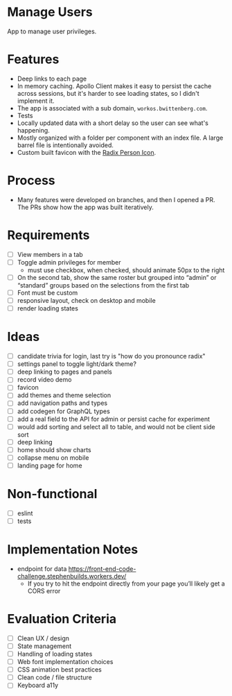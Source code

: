# Manage Users

App to manage user privileges.

# Features

- Deep links to each page
- In memory caching. Apollo Client makes it easy to persist the cache across sessions, but it's harder to see loading states, so I didn't implement it.
- The app is associated with a sub domain, `workos.bwittenberg.com`.
- Tests
- Locally updated data with a short delay so the user can see what's happening.
- Mostly organized with a folder per component with an index file. A large barrel file is intentionally avoided.
- Custom built favicon with the [Radix Person Icon](https://www.figma.com/design/9Df5CaFUEomVzn20gRpaX3/Radix-Icons?node-id=0-1&t=MAYR0JC1BkKKZupH-0).

# Process

- Many features were developed on branches, and then I opened a PR. The PRs show how the app was built iteratively.

# Requirements

- [ ] View members in a tab
- [ ] Toggle admin privileges for member
  - must use checkbox, when checked, should animate 50px to the right
- [ ] On the second tab, show the same roster but grouped into “admin” or “standard” groups based on the selections from the first tab
- [ ] Font must be custom
- [ ] responsive layout, check on desktop and mobile
- [ ] render loading states

# Ideas

- [ ] candidate trivia for login, last try is "how do you pronounce radix"
- [ ] settings panel to toggle light/dark theme?
- [ ] deep linking to pages and panels
- [ ] record video demo
- [ ] favicon
- [ ] add themes and theme selection
- [ ] add navigation paths and types
- [ ] add codegen for GraphQL types
- [ ] add a real field to the API for admin or persist cache for experiment
- [ ] would add sorting and select all to table, and would not be client side sort
- [ ] deep linking
- [ ] home should show charts
- [ ] collapse menu on mobile
- [ ] landing page for home

# Non-functional

- [ ] eslint
- [ ] tests

# Implementation Notes

- endpoint for data https://front-end-code-challenge.stephenbuilds.workers.dev/
  - If you try to hit the endpoint directly from your page you’ll likely get a CORS error

# Evaluation Criteria

- [ ] Clean UX / design
- [ ] State management
- [ ] Handling of loading states
- [ ] Web font implementation choices
- [ ] CSS animation best practices
- [ ] Clean code / file structure
- [ ] Keyboard a11y
